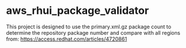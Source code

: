 # aws_rhui_package_validator

This project is designed to use the primary.xml.gz package count to determine the repository package number and compare with all regions from:
https://access.redhat.com/articles/4720861